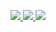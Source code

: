 <p align="center">
  <a href="https://github.com/wisakejjak">
    <img src="http://github-profile-summary-cards.vercel.app/api/cards/profile-details?username=wisakejjak&theme=transparent" />
  </a>
  <a href="https://github.com/wisakejjak">
    <img src="https://github-readme-streak-stats.herokuapp.com/?user=wisakejjak&hide_border=true&card_width=338&theme=transparent" />
  </a>
  <a href="https://github.com/wisakejjak">
    <img src="http://github-profile-summary-cards.vercel.app/api/cards/stats?username=wisakejjak&theme=transparent" />
  </a>
</p>

<!--
**wisakejjak/wisakejjak** is a ✨ _special_ ✨ repository because its `README.md` (this file) appears on your GitHub profile.

Here are some ideas to get you started:

- 🔭 I’m currently working on ...
- 🌱 I’m currently learning ...
- 👯 I’m looking to collaborate on ...
- 🤔 I’m looking for help with ...
- 💬 Ask me about ...
- 📫 How to reach me: ...
- 😄 Pronouns: ...
- ⚡ Fun fact: ...
-->
